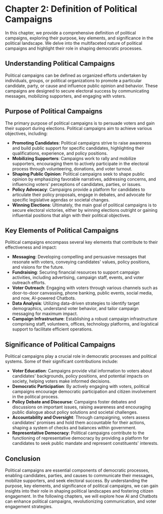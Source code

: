 Chapter 2: Definition of Political Campaigns
============================================

In this chapter, we provide a comprehensive definition of political campaigns, exploring their purpose, key elements, and significance in the political landscape. We delve into the multifaceted nature of political campaigns and highlight their role in shaping democratic processes.

Understanding Political Campaigns
---------------------------------

Political campaigns can be defined as organized efforts undertaken by individuals, groups, or political organizations to promote a particular candidate, party, or cause and influence public opinion and behavior. These campaigns are designed to secure electoral success by communicating messages, mobilizing supporters, and engaging with voters.

Purpose of Political Campaigns
------------------------------

The primary purpose of political campaigns is to persuade voters and gain their support during elections. Political campaigns aim to achieve various objectives, including:

* **Promoting Candidates**: Political campaigns strive to raise awareness and build public support for specific candidates, highlighting their qualifications, experience, and policy positions.
* **Mobilizing Supporters**: Campaigns work to rally and mobilize supporters, encouraging them to actively participate in the electoral process through volunteering, donations, and voter turnout.
* **Shaping Public Opinion**: Political campaigns seek to shape public opinion by emphasizing favorable narratives, addressing concerns, and influencing voters' perceptions of candidates, parties, or issues.
* **Policy Advocacy**: Campaigns provide a platform for candidates to articulate their policy proposals, engage in debates, and advocate for specific legislative agendas or societal changes.
* **Winning Elections**: Ultimately, the main goal of political campaigns is to secure electoral victories, either by winning elections outright or gaining influential positions that align with their political objectives.

Key Elements of Political Campaigns
-----------------------------------

Political campaigns encompass several key elements that contribute to their effectiveness and impact:

* **Messaging**: Developing compelling and persuasive messages that resonate with voters, conveying candidates' values, policy positions, and visions for the future.
* **Fundraising**: Securing financial resources to support campaign activities, including advertising, campaign staff, events, and voter outreach efforts.
* **Voter Outreach**: Engaging with voters through various channels such as door-to-door canvassing, phone banking, public events, social media, and now, AI-powered Chatbots.
* **Data Analysis**: Utilizing data-driven strategies to identify target demographics, understand voter behavior, and tailor campaign messaging for maximum impact.
* **Campaign Infrastructure**: Establishing a robust campaign infrastructure comprising staff, volunteers, offices, technology platforms, and logistical support to facilitate efficient operations.

Significance of Political Campaigns
-----------------------------------

Political campaigns play a crucial role in democratic processes and political systems. Some of their significant contributions include:

* **Voter Education**: Campaigns provide vital information to voters about candidates' backgrounds, policy positions, and potential impacts on society, helping voters make informed decisions.
* **Democratic Participation**: By actively engaging with voters, political campaigns encourage democratic participation and citizen involvement in the political process.
* **Policy Debate and Discourse**: Campaigns foster debates and discussions on important issues, raising awareness and encouraging public dialogue about policy solutions and societal challenges.
* **Accountability and Oversight**: Through campaigning, voters assess candidates' promises and hold them accountable for their actions, shaping a system of checks and balances within government.
* **Representative Democracy**: Political campaigns contribute to the functioning of representative democracy by providing a platform for candidates to seek public mandate and represent constituents' interests.

Conclusion
----------

Political campaigns are essential components of democratic processes, enabling candidates, parties, and causes to communicate their messages, mobilize supporters, and seek electoral success. By understanding the purpose, key elements, and significance of political campaigns, we can gain insights into their role in shaping political landscapes and fostering citizen engagement. In the following chapters, we will explore how AI and Chatbots can enhance political campaigns, revolutionizing communication, and voter engagement strategies.
